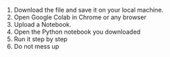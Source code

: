 1) Download the file and save it on your local machine.
2) Open Google Colab in Chrome or any browser
3) Upload a Notebook.
4) Open the Python notebook you downloaded
5) Run it step by step
6) Do not mess up
